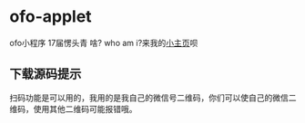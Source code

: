 # ofo-applet
ofo小程序
17届愣头青
啥? who am i?来我的[小主页](https://micelid.github.io)呗

## 下载源码提示
扫码功能是可以用的，我用的是我自己的微信号二维码，你们可以使自己的微信二维码，使用其他二维码可能报错哦。

